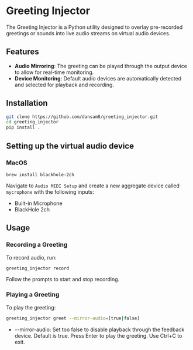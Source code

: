 # Greeting Injector

The Greeting Injector is a Python utility designed to overlay pre-recorded greetings or sounds into live audio streams on virtual audio devices.

## Features

- **Audio Mirroring**: The greeting can be played through the output device to allow for real-time monitoring.
- **Device Monitoring**: Default audio devices are automatically detected and selected for playback and recording.

## Installation

```bash
git clone https://github.com/dansam8/greeting_injector.git
cd greeting_injector
pip install .
```

## Setting up the virtual audio device

### MacOS

`brew install blackhole-2ch`

Navigate to `Audio MIDI Setup` and create a new aggregate device called `mycrophone` with the following inputs:
- Built-in Microphone
- BlackHole 2ch

## Usage

### Recording a Greeting
To record audio, run:

```bash Copy code
greeting_injector record
```

Follow the prompts to start and stop recording.

### Playing a Greeting
To play the greeting:

```bash Copy code
greeting_injector greet --mirror-audio=[true|false]
```
- --mirror-audio: Set too false to disable playback through the feedback device. Default is true.
Press Enter to play the greeting. Use Ctrl+C to exit.
